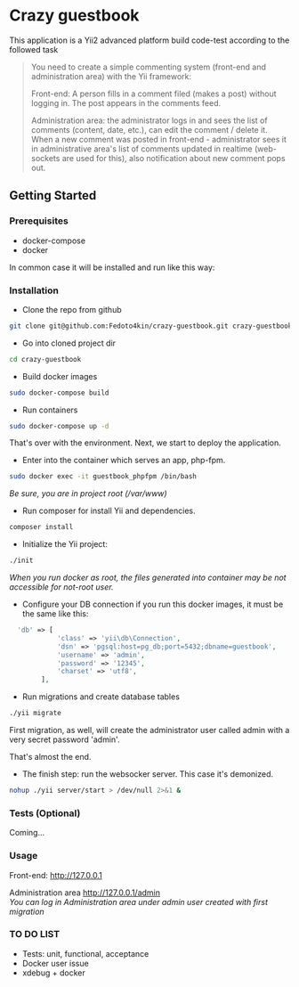 # Crazy guestbook
<!-- ABOUT -->

This application is a Yii2 advanced platform build code-test according to the followed task

> You need to create a simple commenting system (front-end and administration area) with the Yii framework:
>
> Front-end: A person fills in a comment filed (makes a post) without logging in. The post appears in the comments feed.
>
> Administration area: the administrator logs in and sees the list of comments (content, date, etc.), 
> can edit the comment / delete it. 
> When a new comment was posted in front-end - administrator sees it in administrative area's list of comments updated in realtime 
> (web-sockets are used for this), also notification about new comment pops out.
>


<!-- GETTING STARTED -->
## Getting Started

### Prerequisites

* docker-compose
* docker 

In common case it will be installed and run like this way:

### Installation

* Clone the repo from github
```sh
git clone git@github.com:Fedoto4kin/crazy-guestbook.git crazy-guestbook
```
* Go into cloned project dir
```sh
cd crazy-guestbook
```
* Build docker images
```sh
sudo docker-compose build
```
* Run containers
```sh
sudo docker-compose up -d   
```
That's over with the environment. 
Next, we start to deploy the application.

* Enter into the container which serves an app, php-fpm.
```sh
sudo docker exec -it guestbook_phpfpm /bin/bash
```
*Be sure, you are in project root (/var/www)*
* Run composer for install Yii and dependencies.
```sh
composer install
```
* Initialize the Yii project:
```sh
./init
```

*When you run docker as root, 
the files generated into container may be not accessible for not-root user.*

* Configure your DB connection 
if you run this docker images, it must be the same like this:
```php
  'db' => [
            'class' => 'yii\db\Connection',
            'dsn' => 'pgsql:host=pg_db;port=5432;dbname=guestbook',
            'username' => 'admin',
            'password' => '12345',
            'charset' => 'utf8',
        ],

```

* Run migrations and create database tables
```sh
./yii migrate
```
First migration, as well, will create the administrator user called admin with a very secret password 'admin'. 


That's almost the end.
* The finish step: run the websocker server. This case it's demonized.

```sh
nohup ./yii server/start > /dev/null 2>&1 & 
```


### Tests (Optional)

Coming... 

### Usage 

Front-end: http://127.0.0.1

Administration area http://127.0.0.1/admin <br>
*You can log in Administration area under admin user created with first migration*


### TO DO LIST

* Tests: unit, functional, acceptance
* Docker user issue
* xdebug + docker


